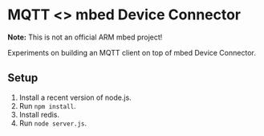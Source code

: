 # MQTT <> mbed Device Connector

**Note:** This is not an official ARM mbed project!

Experiments on building an MQTT client on top of mbed Device Connector.

## Setup

1. Install a recent version of node.js.
1. Run `npm install`.
1. Install redis.
1. Run `node server.js`.
